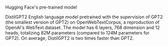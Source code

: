 Hugging Face's pre-trained model

DistilGPT2 English language model pretrained with the supervision of GPT2 (the smallest version of GPT2) on OpenWebTextCorpus, a reproduction of OpenAI's WebText dataset. The model has 6 layers, 768 dimension and 12 heads, totalizing 82M parameters (compared to 124M parameters for GPT2). On average, DistilGPT2 is two times faster than GPT2.
